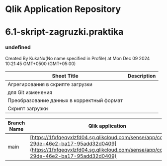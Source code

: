 # Qlik Application Repository 
# 6.1-skript-zagruzki.praktika
### undefined
Created By KukaNu(No name specified in Profile) at Mon Dec 09 2024 10:21:45 GMT+0500 (GMT+05:00)




Sheet Title | Description
------------ | -------------
Агрегирования в скрипте загрузки|
для Git изменения|
Преобразование данных в корректный формат|
Скрипт загрузки|



Branch Name|Qlik application
---|---
main|[https://1fxfqeqvxlzfd04.sg.qlikcloud.com/sense/app/cd4c55a3-29de-46e2-ba17-95add32d0409](https://1fxfqeqvxlzfd04.sg.qlikcloud.com/sense/app/cd4c55a3-29de-46e2-ba17-95add32d0409)